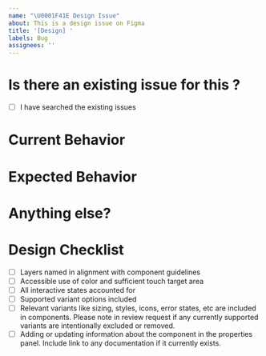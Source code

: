 ```yaml
---
name: "\U0001F41E Design Issue"
about: This is a design issue on Figma
title: '[Design] '
labels: Bug
assignees: ''
---
```


# Is there an existing issue for this ?

<!-- Please search to see if an issue already exists for the issue you encountered. -->

- [ ] I have searched the existing issues

# Current Behavior

<!-- A concise description of what you're experiencing. -->

# Expected Behavior

<!-- A concise description of what you expected to happen. -->

# Anything else?

<!-- Links? References? Anything that will give us more context about the issue you are encountering! -->
<!-- Tip: You can attach images or log files by clicking this area to highlight it and then dragging files in. -->

# Design Checklist

- [ ] Layers named in alignment with component guidelines
- [ ] Accessible use of color and sufficient touch target area
- [ ] All interactive states accounted for
- [ ] Supported variant options included
- [ ] Relevant variants like sizing, styles, icons, error states, etc are included in components. Please note in review request if any currently supported variants are intentionally excluded or removed.
- [ ] Adding or updating information about the component in the properties panel. Include link to any documentation if it currently exists.
